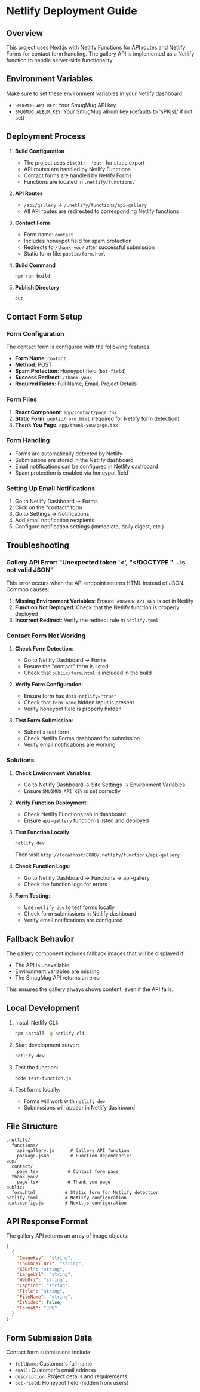 # Netlify Deployment Guide

## Overview
This project uses Next.js with Netlify Functions for API routes and Netlify Forms for contact form handling. The gallery API is implemented as a Netlify function to handle server-side functionality.

## Environment Variables
Make sure to set these environment variables in your Netlify dashboard:

- `SMUGMUG_API_KEY`: Your SmugMug API key
- `SMUGMUG_ALBUM_KEY`: Your SmugMug album key (defaults to 'sPKjsL' if not set)

## Deployment Process

1. **Build Configuration**
   - The project uses `distDir: 'out'` for static export
   - API routes are handled by Netlify Functions
   - Contact forms are handled by Netlify Forms
   - Functions are located in `.netlify/functions/`

2. **API Routes**
   - `/api/gallery` → `/.netlify/functions/api-gallery`
   - All API routes are redirected to corresponding Netlify functions

3. **Contact Form**
   - Form name: `contact`
   - Includes honeypot field for spam protection
   - Redirects to `/thank-you/` after successful submission
   - Static form file: `public/form.html`

4. **Build Command**
   ```bash
   npm run build
   ```

5. **Publish Directory**
   ```
   out
   ```

## Contact Form Setup

### Form Configuration
The contact form is configured with the following features:

- **Form Name**: `contact`
- **Method**: POST
- **Spam Protection**: Honeypot field (`bot-field`)
- **Success Redirect**: `/thank-you/`
- **Required Fields**: Full Name, Email, Project Details

### Form Files
1. **React Component**: `app/contact/page.tsx`
2. **Static Form**: `public/form.html` (required for Netlify form detection)
3. **Thank You Page**: `app/thank-you/page.tsx`

### Form Handling
- Forms are automatically detected by Netlify
- Submissions are stored in the Netlify dashboard
- Email notifications can be configured in Netlify dashboard
- Spam protection is enabled via honeypot field

### Setting Up Email Notifications
1. Go to Netlify Dashboard → Forms
2. Click on the "contact" form
3. Go to Settings → Notifications
4. Add email notification recipients
5. Configure notification settings (immediate, daily digest, etc.)

## Troubleshooting

### Gallery API Error: "Unexpected token '<', "<!DOCTYPE "... is not valid JSON"

This error occurs when the API endpoint returns HTML instead of JSON. Common causes:

1. **Missing Environment Variables**: Ensure `SMUGMUG_API_KEY` is set in Netlify
2. **Function Not Deployed**: Check that the Netlify function is properly deployed
3. **Incorrect Redirect**: Verify the redirect rule in `netlify.toml`

### Contact Form Not Working

1. **Check Form Detection**:
   - Go to Netlify Dashboard → Forms
   - Ensure the "contact" form is listed
   - Check that `public/form.html` is included in the build

2. **Verify Form Configuration**:
   - Ensure form has `data-netlify="true"`
   - Check that `form-name` hidden input is present
   - Verify honeypot field is properly hidden

3. **Test Form Submission**:
   - Submit a test form
   - Check Netlify Forms dashboard for submission
   - Verify email notifications are working

### Solutions

1. **Check Environment Variables**:
   - Go to Netlify Dashboard → Site Settings → Environment Variables
   - Ensure `SMUGMUG_API_KEY` is set correctly

2. **Verify Function Deployment**:
   - Check Netlify Functions tab in dashboard
   - Ensure `api-gallery` function is listed and deployed

3. **Test Function Locally**:
   ```bash
   netlify dev
   ```
   Then visit `http://localhost:8888/.netlify/functions/api-gallery`

4. **Check Function Logs**:
   - Go to Netlify Dashboard → Functions → api-gallery
   - Check the function logs for errors

5. **Form Testing**:
   - Use `netlify dev` to test forms locally
   - Check form submissions in Netlify dashboard
   - Verify email notifications are configured

## Fallback Behavior

The gallery component includes fallback images that will be displayed if:
- The API is unavailable
- Environment variables are missing
- The SmugMug API returns an error

This ensures the gallery always shows content, even if the API fails.

## Local Development

1. Install Netlify CLI:
   ```bash
   npm install -g netlify-cli
   ```

2. Start development server:
   ```bash
   netlify dev
   ```

3. Test the function:
   ```bash
   node test-function.js
   ```

4. Test forms locally:
   - Forms will work with `netlify dev`
   - Submissions will appear in Netlify dashboard

## File Structure

```
.netlify/
  functions/
    api-gallery.js      # Gallery API function
    package.json        # Function dependencies
app/
  contact/
    page.tsx           # Contact form page
  thank-you/
    page.tsx           # Thank you page
public/
  form.html           # Static form for Netlify detection
netlify.toml          # Netlify configuration
next.config.js        # Next.js configuration
```

## API Response Format

The gallery API returns an array of image objects:

```json
[
  {
    "ImageKey": "string",
    "ThumbnailUrl": "string",
    "X5Url": "string",
    "LargeUrl": "string",
    "WebUri": "string",
    "Caption": "string",
    "Title": "string",
    "FileName": "string",
    "IsVideo": false,
    "Format": "JPG"
  }
]
```

## Form Submission Data

Contact form submissions include:
- `fullName`: Customer's full name
- `email`: Customer's email address
- `description`: Project details and requirements
- `bot-field`: Honeypot field (hidden from users) 